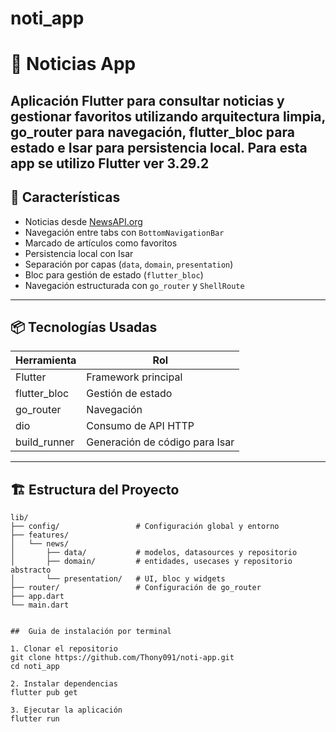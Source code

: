 # noti_app

# 📱 Noticias App

Aplicación Flutter para consultar noticias y gestionar favoritos utilizando arquitectura limpia, go_router para navegación, flutter_bloc para estado e Isar para persistencia local.
Para esta app se utilizo  Flutter ver 3.29.2 
---

## 🧩 Características

- Noticias desde [NewsAPI.org](https://newsapi.org)
- Navegación entre tabs con `BottomNavigationBar`
- Marcado de artículos como favoritos
- Persistencia local con Isar
- Separación por capas (`data`, `domain`, `presentation`)
- Bloc para gestión de estado (`flutter_bloc`)
- Navegación estructurada con `go_router` y `ShellRoute`

---

## 📦 Tecnologías Usadas

| Herramienta       | Rol                              |
|-------------------|-----------------------------------|
| Flutter           | Framework principal               |
| flutter_bloc      | Gestión de estado                 |
| go_router         | Navegación                        |
| dio               | Consumo de API HTTP               |
| build_runner      | Generación de código para Isar    |

---

## 🏗️ Estructura del Proyecto

```text
lib/
├── config/                 # Configuración global y entorno
├── features/
│   └── news/
│       ├── data/           # modelos, datasources y repositorio
│       ├── domain/         # entidades, usecases y repositorio abstracto
│       └── presentation/   # UI, bloc y widgets
├── router/                 # Configuración de go_router
├── app.dart
└── main.dart


##  Guia de instalación por terminal

1. Clonar el repositorio
git clone https://github.com/Thony091/noti-app.git
cd noti_app

2. Instalar dependencias
flutter pub get

3. Ejecutar la aplicación
flutter run

